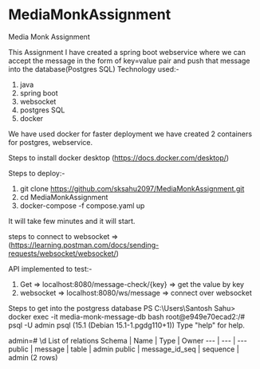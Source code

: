 # MediaMonkAssignment
Media Monk Assignment

This Assignment I have created a spring boot webservice where we can accept the message in the form of key=value pair and push that message into the database(Postgres SQL)
Technology used:-
  1. java
  2. spring boot
  3. websocket
  4. postgres SQL
  5. docker
  
We have used docker for faster deployment we have created 2 containers for postgres, webservice.

Steps to install docker desktop (https://docs.docker.com/desktop/)

Steps to deploy:-
   1. git clone https://github.com/sksahu2097/MediaMonkAssignment.git
   2. cd MediaMonkAssignment
   3. docker-compose -f compose.yaml up

It will take few minutes and it will start.

steps to connect to websocket => (https://learning.postman.com/docs/sending-requests/websocket/websocket/)

API implemented to test:-
 1. Get => localhost:8080/message-check/{key} =>  get the value by key
 2. websocket => localhost:8080/ws/message => connect over websocket
 
 Steps to get into the postgress database
 PS C:\Users\Santosh Sahu> docker exec -it media-monk-message-db bash
root@e949e70ecad2:/# psql -U admin
psql (15.1 (Debian 15.1-1.pgdg110+1))
Type "help" for help.

admin=# \d
             List of relations
 Schema |      Name      |   Type   | Owner
--- | --- | ---
 public | message        | table    | admin
 public | message_id_seq | sequence | admin
(2 rows)

